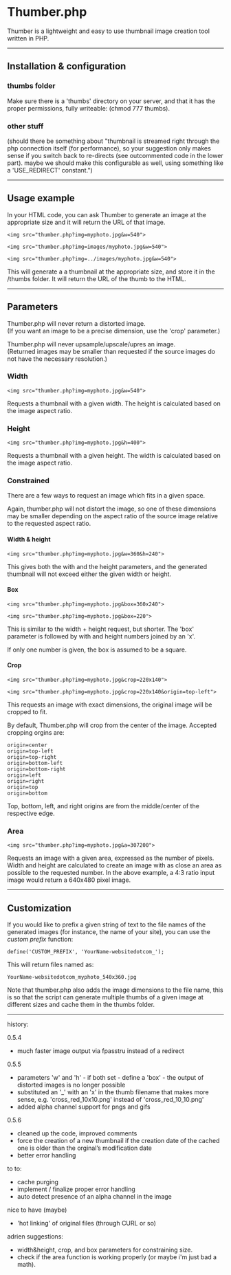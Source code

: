 # Thumber.php

Thumber is a lightweight and easy to use thumbnail image creation tool written in PHP.

- - - - - - - - - -

## Installation & configuration

### thumbs folder
Make sure there is a 'thumbs' directory on your server, and that it has the proper permissions, fully writeable: (chmod 777 thumbs).

### other stuff
(should there be something about "thumbnail is streamed right through the php connection itself (for performance), so your suggestion only makes sense if you switch back to re-directs (see outcommented code in the lower part). maybe we should make this configurable as well, using something like a 'USE_REDIRECT' constant.")


- - - - - - - - - -

## Usage example

In your HTML code, you can ask Thumber to generate an image at the appropriate size and it will return the URL of that image.

	<img src="thumber.php?img=myphoto.jpg&w=540">

	<img src="thumber.php?img=images/myphoto.jpg&w=540">

	<img src="thumber.php?img=../images/myphoto.jpg&w=540">


This will generate a a thumbnail at the appropriate size, and store it in the /thumbs folder. It will return the URL of the thumb to the HTML.


- - - - - - - - - -

## Parameters

Thumber.php will never return a distorted image.  
(If you want an image to be a precise dimension, use the 'crop' parameter.)

Thumber.php will never upsample/upscale/upres an image.  
(Returned images may be smaller than requested if the source images do not have the necessary resolution.)


### Width

	<img src="thumber.php?img=myphoto.jpg&w=540">

Requests a thumbnail with a given width. The height is calculated based on the image aspect ratio.


### Height

	<img src="thumber.php?img=myphoto.jpg&h=400">

Requests a thumbnail with a given height. The width is calculated based on the image aspect ratio.


### Constrained

There are a few ways to request an image which fits in a given space.

Again, thumber.php will not distort the image, so one of these dimensions may be smaller depending on the aspect ratio of the source image relative to the requested aspect ratio.

#### Width & height

	<img src="thumber.php?img=myphoto.jpg&w=360&h=240">

This gives both the with and the height parameters, and the generated thumbnail will not exceed either the given width or height. 

#### Box

	<img src="thumber.php?img=myphoto.jpg&box=360x240">

	<img src="thumber.php?img=myphoto.jpg&box=220">

This is similar to the width + height request, but shorter. The 'box' parameter is followed by with and height numbers joined by an 'x'. 

If only one number is given, the box is assumed to be a square.

#### Crop

	<img src="thumber.php?img=myphoto.jpg&crop=220x140">

	<img src="thumber.php?img=myphoto.jpg&crop=220x140&origin=top-left">

This requests an image with exact dimensions, the original image will be cropped to fit.

By default, Thumber.php will crop from the center of the image. Accepted cropping orgins are:

	origin=center
	origin=top-left
	origin=top-right
	origin=bottom-left
	origin=bottom-right
	origin=left
	origin=right
	origin=top
	origin=bottom

Top, bottom, left, and right origins are from the middle/center of the respective edge.


### Area

	<img src="thumber.php?img=myphoto.jpg&a=307200">

Requests an image with a given area, expressed as the number of pixels. Width and height are calculated to create an image with as close an area as possible to the requested number. In the above example, a 4:3 ratio input image would return a 640x480 pixel image.


- - - - - - - - - -

## Customization

If you would like to prefix a given string of text to the file names of the generated images (for instance, the name of your site), you can use the *custom prefix* function:

	define('CUSTOM_PREFIX', 'YourName-websitedotcom_');

This will return files named as:

	YourName-websitedotcom_myphoto_540x360.jpg

Note that thumber.php also adds the image dimensions to the file name, this is so that the script can generate multiple thumbs of a given image at different sizes and cache them in the thumbs folder.




- - - - - - - - - -

history:

0.5.4 
- much faster image output via fpasstru instead of a redirect

0.5.5 
- parameters 'w' and 'h' - if both set - define a 'box' - the output of distorted images is no longer possible
- substituted an '_' with an 'x' in the thumb filename that makes more sense, e.g. 'cross_red_10x10.png' instead of 'cross_red_10_10.png'
- added alpha channel support for pngs and gifs

0.5.6
- cleaned up the code, improved comments
- force the creation of a new thumbnail if the creation date of the cached one is older than the orginal’s modification date
- better error handling

to to:
- cache purging
- implement / finalize proper error handling
- auto detect presence of an alpha channel in the image

nice to have (maybe)
- 'hot linking' of original files (through CURL or so)

adrien suggestions:
- width&height, crop, and box parameters for constraining size.
- check if the area function is working properly (or maybe i'm just bad a math).